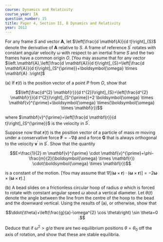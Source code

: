 ```yaml
---
course: Dynamics and Relativity
course_year: IA
question_number: 15
title: Paper 4, Section II, B Dynamics and Relativity
year: 2012
---
```




For any frame $S$ and vector $\mathbf{A}$, let $\left[\frac{d \mathbf{A}}{d t}\right]_{S}$ denote the derivative of $\mathbf{A}$ relative to $S$. A frame of reference $S^{\prime}$ rotates with constant angular velocity $\omega$ with respect to an inertial frame $S$ and the two frames have a common origin $O$. [You may assume that for any vector $\left.\mathbf{A},\left[\frac{d \mathbf{A}}{d t}\right]_{S}=\left[\frac{d \mathbf{A}}{d t}\right]_{S^{\prime}}+\boldsymbol{\omega} \times \mathbf{A} .\right]$

(a) If $\mathbf{r}(t)$ is the position vector of a point $P$ from $O$, show that

$$\left[\frac{d^{2} \mathbf{r}}{d t^{2}}\right]_{S}=\left[\frac{d^{2} \mathbf{r}}{d t^{2}}\right]_{S^{\prime}}+2 \boldsymbol{\omega} \times \mathbf{v}^{\prime}+\boldsymbol{\omega} \times(\boldsymbol{\omega} \times \mathbf{r})$$

where $\mathbf{v}^{\prime}=\left[\frac{d \mathbf{r}}{d t}\right]_{S^{\prime}}$ is the velocity in $S^{\prime}$.

Suppose now that $\mathbf{r}(t)$ is the position vector of a particle of mass $m$ moving under a conservative force $\mathbf{F}=-\nabla \phi$ and a force $\mathbf{G}$ that is always orthogonal to the velocity $\mathbf{v}^{\prime}$ in $S^{\prime}$. Show that the quantity

$$E=\frac{1}{2} m \mathbf{v}^{\prime} \cdot \mathbf{v}^{\prime}+\phi-\frac{m}{2}(\boldsymbol{\omega} \times \mathbf{r}) \cdot(\boldsymbol{\omega} \times \mathbf{r})$$

is a constant of the motion. [You may assume that $\nabla[(\boldsymbol{\omega} \times \mathbf{r}) \cdot(\boldsymbol{\omega} \times \mathbf{r})]=-2 \boldsymbol{\omega} \times(\boldsymbol{\omega} \times \mathbf{r})$.]

(b) A bead slides on a frictionless circular hoop of radius $a$ which is forced to rotate with constant angular speed $\omega$ about a vertical diameter. Let $\theta(t)$ denote the angle between the line from the centre of the hoop to the bead and the downward vertical. Using the results of (a), or otherwise, show that

$$\ddot{\theta}+\left(\frac{g}{a}-\omega^{2} \cos \theta\right) \sin \theta=0 .$$

Deduce that if $\omega^{2}>g / a$ there are two equilibrium positions $\theta=\theta_{0}$ off the axis of rotation, and show that these are stable equilibria.